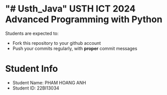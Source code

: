 "# Usth_Java" 
USTH ICT 2024 Advanced Programming with Python
=====================================================

Students are expected to:
* Fork this repository to your github account
* Push your commits regularly, with **proper** commit messages


Student Info
=========================

* Student Name: PHAM HOANG ANH
* Student ID: 22BI13034